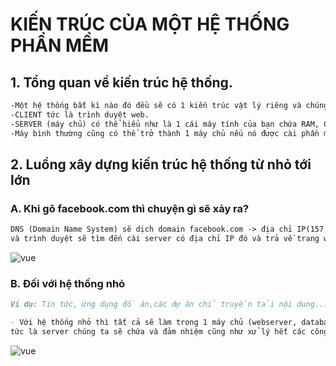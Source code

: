 # KIẾN TRÚC CỦA MỘT HỆ THỐNG PHẦN MỀM


## 1. Tổng quan về kiến trúc hệ thống.

```md
-Một hệ thống bất kì nào đó đều sẽ có 1 kiến trúc vật lý riêng và chúng đều được chia làm 2 phần chính là CLIENT và SERVER
-CLIENT tức là trình duyệt web.
-SERVER (máy chủ) có thể hiểu như là 1 cái máy tính của bạn chứa RAM, CPU, ổ cứng... và các phần mềm phục vụ cho việc phát triển web.
-Máy bình thường cũng có thể trở thành 1 máy chủ nếu nó được cài phần mềm Server Software và kết nối vs internet
```

## 2. Luồng xây dựng kiến trúc hệ thống từ nhỏ tới lớn

### A. Khi gõ facebook.com thì chuyện gì sẽ xảy ra?
```md
DNS (Domain Name System) sẽ dịch domain facebook.com -> địa chỉ IP(157.240.7.35)
và trình duyệt sẽ tìm đến cái server có địa chỉ IP đó và trả về trang web cho chúng ta.
```
<img src="https://images.viblo.asia/full/58ec3b4a-3caf-40ee-a589-173b395a1c6e.png" alt="vue">

### B. Đối với hệ thống nhỏ
```md
Ví dụ: Tin tức, ứng dụng đồ án,các dự án chỉ truyền tải nội dung....

- Với hệ thống nhỏ thì tất cả sẽ làm trong 1 máy chủ (webserver, database server)
tức là server chúng ta sẽ chứa và đảm nhiệm cũng như xử lý hết các công việc từ trình duyệt yêu cầu.
```
<img src="https://images.viblo.asia/a0b3ccbe-a123-42d4-bf68-7141c11e523f.png" alt="vue">

